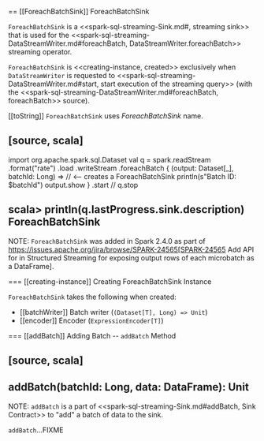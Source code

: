 == [[ForeachBatchSink]] ForeachBatchSink

`ForeachBatchSink` is a <<spark-sql-streaming-Sink.md#, streaming sink>> that is used for the <<spark-sql-streaming-DataStreamWriter.md#foreachBatch, DataStreamWriter.foreachBatch>> streaming operator.

`ForeachBatchSink` is <<creating-instance, created>> exclusively when `DataStreamWriter` is requested to <<spark-sql-streaming-DataStreamWriter.md#start, start execution of the streaming query>> (with the <<spark-sql-streaming-DataStreamWriter.md#foreachBatch, foreachBatch>> source).

[[toString]]
`ForeachBatchSink` uses *ForeachBatchSink* name.

[source, scala]
----
import org.apache.spark.sql.Dataset
val q = spark.readStream
  .format("rate")
  .load
  .writeStream
  .foreachBatch { (output: Dataset[_], batchId: Long) => // <-- creates a ForeachBatchSink
    println(s"Batch ID: $batchId")
    output.show
  }
  .start
// q.stop

scala> println(q.lastProgress.sink.description)
ForeachBatchSink
----

NOTE: `ForeachBatchSink` was added in Spark 2.4.0 as part of https://issues.apache.org/jira/browse/SPARK-24565[SPARK-24565 Add API for in Structured Streaming for exposing output rows of each microbatch as a DataFrame].

=== [[creating-instance]] Creating ForeachBatchSink Instance

`ForeachBatchSink` takes the following when created:

* [[batchWriter]] Batch writer (`(Dataset[T], Long) => Unit`)
* [[encoder]] Encoder (`ExpressionEncoder[T]`)

=== [[addBatch]] Adding Batch -- `addBatch` Method

[source, scala]
----
addBatch(batchId: Long, data: DataFrame): Unit
----

NOTE: `addBatch` is a part of <<spark-sql-streaming-Sink.md#addBatch, Sink Contract>> to "add" a batch of data to the sink.

`addBatch`...FIXME
